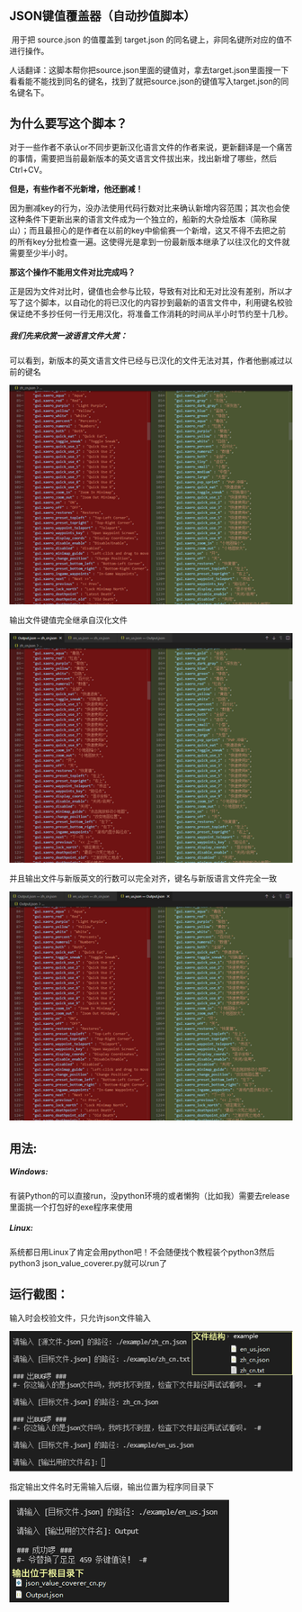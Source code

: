 ## JSON键值覆盖器（自动抄值脚本）

​    用于把 source.json 的值覆盖到 target.json 的同名键上，非同名键所对应的值不进行操作。

​    人话翻译：这脚本帮你把source.json里面的键值对，拿去target.json里面搜一下看看能不能找到同名的键名，找到了就把source.json的键值写入target.json的同名键名下。

## 为什么要写这个脚本？

对于一些作者不承认or不同步更新汉化语言文件的作者来说，更新翻译是一个痛苦的事情，需要把当前最新版本的英文语言文件拔出来，找出新增了哪些，然后Ctrl+CV。

**但是，有些作者不光新增，他还删减！**

因为删减key的行为，没办法使用代码行数对比来确认新增内容范围；其次也会使这种条件下更新出来的语言文件成为一个独立的，船新的大杂烩版本（简称屎山）；而且最担心的是作者在以前的key中偷偷赛一个新增，这又不得不去把之前的所有key分批检查一遍。这使得光是拿到一份最新版本继承了以往汉化的文件就需要至少半小时。

**那这个操作不能用文件对比完成吗？**

正是因为文件对比时，键值也会参与比较，导致有对比和无对比没有差别，所以才写了这个脚本，以自动化的将已汉化的内容抄到最新的语言文件中，利用键名校验保证绝不多抄任何一行无用汉化，将准备工作消耗的时间从半小时节约至十几秒。

##### 我们先来欣赏一波语言文件大赏：

可以看到，新版本的英文语言文件已经与已汉化的文件无法对其，作者他删减过以前的键名

![en2zh](\png\en2zh.png)

输出文件键值完全继承自汉化文件

![out2zn](\png\out2zn.png)

并且输出文件与新版英文的行数可以完全对齐，键名与新版语言文件完全一致

![en2zh](\png\en2out.png)

## 用法:

##### Windows:

​    有装Python的可以直接run，没python环境的或者懒狗（比如我）需要去release里面挑一个打包好的exe程序来使用

##### Linux:

​    系统都日用Linux了肯定会用python吧！不会随便找个教程装个python3然后python3 json_value_coverer.py就可以run了

## 运行截图：

输入时会校验文件，只允许json文件输入

![input](\png\input.png)



指定输出文件名时无需输入后缀，输出位置为程序同目录下

![output](\png\output.png)



